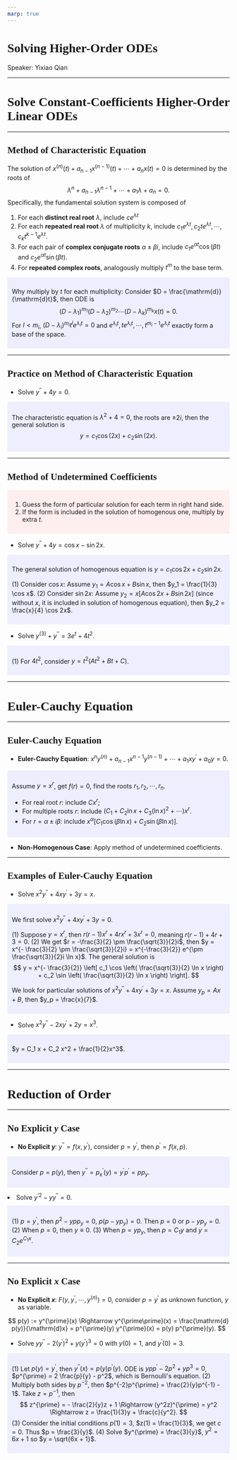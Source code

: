 ```yaml
---
marp: true
---
```

<style>
  section {
    font-family: 'LXGW Bright';
  }

  h1, h2, h3 {
    font-family: 'LXGW Bright';
  }
</style>
<style>
img[alt~="center"] {
  display: block;
  margin: 0 auto;
}
</style>
<style>
.note {
  background-color: #eef;
  padding: 10px;
  margin: 10px 0;
  text-align: left;
}
.trick {
  background-color: #fee;
  padding: 10px;
  margin: 10px 0;
  text-align: left;
}
</style>

# Solving Higher-Order ODEs

Speaker: Yixiao Qian

---

# Solve Constant-Coefficients Higher-Order Linear ODEs

---

## Method of Characteristic Equation


The solution of $x^{(n)}(t) + a_{n-1}x^{(n-1)}(t) + \cdots + a_n x(t) = 0$ is determined by the roots of
$$ \lambda^n + a_{n-1}\lambda^{n-1} + \cdots + a_1 \lambda + a_n = 0. $$
Specifically, the fundamental solution system is composed of
1. For each **distinct real root** $\lambda$, include $ce^{\lambda t}$
2. For each **repeated real root** $\lambda$ of multiplicity $k$, include $c_1e^{\lambda t}, c_2 t e^{\lambda t}, \cdots, c_k t^{k-1}e^{\lambda t}$.
3. For each pair of **complex conjugate roots** $\alpha \pm \beta i$, include $c_1e^{\alpha t}\cos(\beta t)$ and $c_2e^{\alpha t}\sin (\beta t)$.
4. For **repeated complex roots**, analogously multiply $t^m$ to the base term.

<div class=note>

Why multiply by $t$ for each multiplicity: Consider $D = \frac{\mathrm{d}}{\mathrm{d}t}$, then ODE is
$$ (D - \lambda_1)^{m_1} (D - \lambda_2)^{m_2} \cdots (D- \lambda_k)^{m_k}x(t) = 0. $$
For $l < m_i$, $(D - \lambda_i)^{m_i} t^l e^{\lambda_i t} = 0$ and $e^{\lambda_i t}, te^{\lambda_i t},\cdots, t^{m_i-1}e^{\lambda_i t}$ exactly form a base of the space.

</div>

---

## Practice on Method of Characteristic Equation

- Solve $y^{\prime\prime} + 4y = 0$.

<div class=note>

The characteristic equation is $\lambda^2 + 4 = 0$, the roots are $\pm 2i$, then the general solution is
$$ y = c_1 \cos(2x) + c_2 \sin(2x). $$

</div>

---

## Method of Undetermined Coefficients

<div class=trick>

1. Guess the form of particular solution for each term in right hand side.
2. If the form is included in the solution of homogenous one, multiply by extra $t$.

</div>

- Solve $y^{\prime\prime} + 4y = \cos x - \sin 2x$.

<div class=note>

The general solution of homogenous equation is $y = c_1 \cos 2x + c_2 \sin 2x$.

(1) Consider $\cos x$: Assume $y_1=A\cos x + B \sin x$, then $y_1 = \frac{1}{3} \cos x$.
(2) Consider $\sin 2x$: Assume $y_2 = x[A\cos 2x + B \sin 2x]$ (since without $x$, it is included in solution of homogenous equation), then $y_2 = \frac{x}{4} \cos 2x$.

</div>

- Solve $y^{(3)} + y^{\prime\prime} = 3e^t + 4t^2$.

<div class=note>

(1) For $4t^2$, consider $y = t^2(At^2+Bt+C)$.

</div>

---

# Euler-Cauchy Equation

---

## Euler-Cauchy Equation

- **Euler-Cauchy Equation**: $x^ny^{(n)} + a_{n-1}x^{n-1}y^{(n-1)} + \cdots + a_1xy^{\prime} + a_0y = 0$.

<div class=note>

Assume $y = x^r$, get $f(r) = 0$, find the roots $r_1, r_2, \cdots, r_n$.
- For real root $r$: include $Cx^r$;
- For multiple roots $r$: include $(C_1 + C_2 \ln x + C_3 (\ln x)^2 + \cdots)x^r$.
- For $r = \alpha \pm i \beta$: include $x^{\alpha}[C_1 \cos (\beta \ln x) + C_2 \sin (\beta \ln x)]$.


</div>

- **Non-Homogenous Case**: Apply method of undetermined coefficients.

---

## Examples of Euler-Cauchy Equation

- Solve $x^2y^{\prime\prime} + 4xy^{\prime} + 3y = x$.

<div class=note>

We first solve $x^2y^{\prime\prime} + 4xy^{\prime} + 3y = 0$.

(1) Suppose $y = x^r$, then $r(r-1)x^r + 4rx^r + 3x^r = 0$, meaning $r(r-1) + 4r + 3 = 0$.
(2) We get $r = -\frac{3}{2} \pm \frac{\sqrt{3}}{2}i$, then $y = x^{- \frac{3}{2} \pm \frac{\sqrt{3}}{2}i} = x^{-\frac{3}{2}} e^{\pm \frac{\sqrt{3}}{2}i \ln x}$. The general solution is
$$ y = x^{- \frac{3}{2}} \left[ c_1 \cos \left( \frac{\sqrt{3}}{2} \ln x \right) + c_2 \sin \left( \frac{\sqrt{3}}{2} \ln x \right) \right]. $$

We look for particular solutions of $x^2y^{\prime\prime} + 4xy^{\prime} + 3y = x$. Assume $y_p = Ax + B$, then $y_p = \frac{x}{7}$.

</div>

- Solve $x^2 y^{\prime\prime} - 2x y^{\prime} + 2y = x^3$.

<div class=note>

$y = C_1 x + C_2 x^2 + \frac{1}{2}x^3$.

</div>

---

# Reduction of Order

---

## No Explicit $y$ Case

- **No Explicit $y$**: $y^{\prime\prime} = f(x,y^{\prime})$, consider $p = y^{\prime}$, then $p^{\prime} = f(x,p)$.

<div class=note>

Consider $p = p(y)$, then $y^{\prime\prime} = p^{\prime}_x(y) = y^{\prime}p^{\prime} = pp_y$.

</div

- Solve $y^{\prime 2} - y y^{\prime\prime} = 0$.

<div class=note>

(1) $p = y^{\prime}$, then $p^2 - ypp_y = 0$, $p(p-yp_y) = 0$. Then $p = 0$ or $p - y p_y = 0$.
(2) When $p = 0$, then $y \equiv 0$.
(3) When $p = yp_y$, then $p = C_1y$ and $y = C_2 e^{C_1x}$.

</div>

---

## No Explicit $x$ Case

- **No Explicit $x$**: $F(y,y^{\prime},\cdots,y^{(n)}) = 0$, consider $p = y^{\prime}$ as unknown function, $y$ as variable.

$$ p(y) := y^{\prime}(x) \Rightarrow y^{\prime\prime}(x) = \frac{\mathrm{d} p(y)}{\mathrm{d}x} = p^{\prime}(y) y^{\prime}(x) = p(y) p^{\prime}(y). $$

- Solve $yy^{\prime\prime} - 2(y^{\prime})^2 + y(y^{\prime})^3 = 0$ with $y(0) = 1$, and $y^{\prime}(0) = 3$.

<div class=note>

(1) Let $p(y) = y^{\prime}$, then $y^{\prime\prime}(x) = p(y) p^{\prime}(y)$. ODE is $ypp^{\prime} - 2p^2 + yp^3 = 0$, $p^{\prime} = 2 \frac{p}{y} - p^2$, which is Bernoulli's equation.
(2) Multiply both sides by $p^{-2}$, then $p^{-2}p^{\prime} = \frac{2}{y}p^{-1} - 1$. Take $z = p^{-1}$, then
$$ z^{\prime} = - \frac{2}{y}z + 1 \Rightarrow (y^2z)^{\prime} = y^2 \Rightarrow z = \frac{1}{3}y + \frac{c}{y^2}. $$
(3) Consider the initial conditions $p(1) = 3$, $z(1) = \frac{1}{3}$, we get $c = 0$. Thus $p = \frac{3}{y}$.
(4) Solve $y^{\prime} = \frac{3}{y}$, $y^2 = 6x + 1$ so $y = \sqrt{6x + 1}$.

</div>



